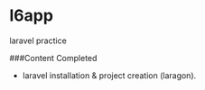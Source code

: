 # l6app
laravel practice

###Content Completed 
- laravel installation & project creation (laragon).

